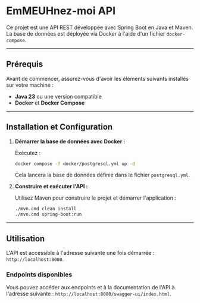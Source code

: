 # EmMEUHnez-moi API

Ce projet est une API REST développée avec Spring Boot en Java et Maven. La base de données est déployée via Docker à l'aide d'un fichier `docker-compose`.

---

## Prérequis

Avant de commencer, assurez-vous d'avoir les éléments suivants installés sur votre machine :

- **Java 23** ou une version compatible
- **Docker** et **Docker Compose**

---

## Installation et Configuration



1. **Démarrer la base de données avec Docker :**

   Exécutez :

   ```bash
   docker compose -f docker/postgresql.yml up -d
   ```

   Cela lancera la base de données définie dans le fichier `postgresql.yml`.

2. **Construire et exécuter l'API :**

   Utilisez Maven pour construire le projet et démarrer l'application :

   ```bash
   ./mvn.cmd clean install
   ./mvn.cmd spring-boot:run
   ```

---

## Utilisation

L'API est accessible à l'adresse suivante une fois démarrée : `http://localhost:8080`.

### Endpoints disponibles

Vous pouvez accéder aux endpoints et à la documentation de l'API à l'adresse suivante : `http://localhost:8080/swagger-ui/index.html`.
